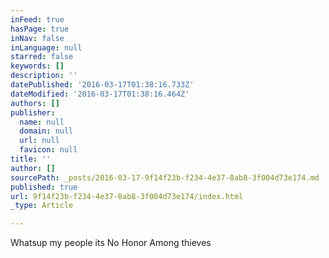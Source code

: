 ```yaml
---
inFeed: true
hasPage: true
inNav: false
inLanguage: null
starred: false
keywords: []
description: ''
datePublished: '2016-03-17T01:38:16.733Z'
dateModified: '2016-03-17T01:38:16.464Z'
authors: []
publisher:
  name: null
  domain: null
  url: null
  favicon: null
title: ''
author: []
sourcePath: _posts/2016-03-17-9f14f23b-f234-4e37-8ab8-3f004d73e174.md
published: true
url: 9f14f23b-f234-4e37-8ab8-3f004d73e174/index.html
_type: Article

---
```

Whatsup my people its No Honor Among thieves